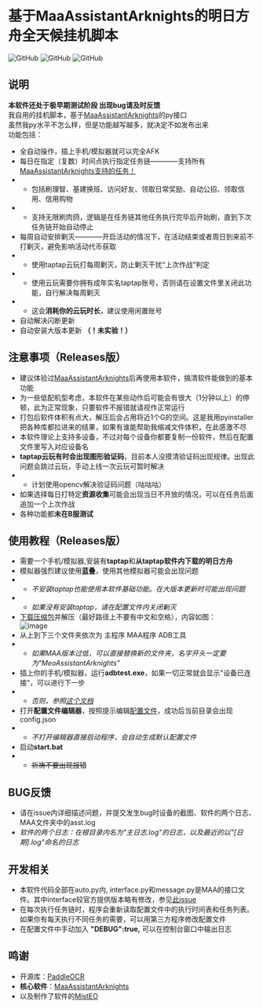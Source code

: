 # 基于MaaAssistantArknights的明日方舟全天候挂机脚本
![GitHub](https://img.shields.io/github/license/hjhjfhjhujhh/Arknights_24-7_script) 
![GitHub](https://img.shields.io/badge/platform-Windows-brightgreen)
![GitHub](https://img.shields.io/badge/code-Python-blue)

## 说明
**本软件还处于极早期测试阶段 出现bug请及时反馈**  
我自用的挂机脚本，基于[MaaAssistantArknights](https://github.com/MaaAssistantArknights/MaaAssistantArknights)的py接口  
虽然我py水平不怎么样，但是功能越写越多，就决定不如发布出来  
功能包括：
- 全自动操作，插上手机/模拟器就可以完全AFK
- 每日在指定（复数）时间点执行指定任务链————支持所有[MaaAssistantArknights支持的任务！](https://github.com/MaaAssistantArknights/MaaAssistantArknights/blob/master/README.md)
- - 包括刷理智、基建换班、访问好友、领取日常奖励、自动公招、领取信用、信用购物
- - 支持无限刷肉鸽，逻辑是在任务链其他任务执行完毕后开始刷，直到下次任务链开始自动停止
- 每周自动安排剿灭————开启活动的情况下，在活动结束或者周日到来前不打剿灭，避免影响活动代币获取
- - 使用taptap云玩打每周剿灭，防止剿灭干扰“上次作战”判定
- - 使用云玩需要你拥有成年实名taptap账号，否则请在设置文件里关闭此功能，自行解决每周剿灭
- - 这会**消耗你的云玩时长**，建议使用闲置账号
- 自动解决闪断更新
- 自动安装大版本更新 **（！未实验！）**

## 注意事项（Releases版）
- 建议体验过[MaaAssistantArknights](https://github.com/MaaAssistantArknights/MaaAssistantArknights)后再使用本软件，搞清软件能做到的基本功能
- 为一些低配机型考虑，本软件在某些动作后可能会有很大（1分钟以上）的停顿，此为正常现象，只要软件不报错就请视作正常运行
- 打包后软件体积有点大，解压后会占用将近1个G的空间。这是我用pyinstaller把各种库都拉进来的结果，如果有谁能帮助我缩减文件体积，在此感激不尽
- 本软件理论上支持多设备，不过对每个设备你都要复制一份软件，然后在配置文件里写入对应设备名
- **taptap云玩有时会出现图形验证码**，目前本人没摸清验证码出现规律。出现此问题会跳过云玩，手动上线一次云玩可暂时解决
- - 计划使用opencv解决验证码问题（咕咕咕）
- 如果选择每日打特定**资源收集**可能会出现当日不开放的情况，可以在任务后面追加一个上次作战
- 各种功能都**未在B服测试**

## 使用教程（Releases版）
- 需要一个手机/模拟器,安装有**taptap**和**从taptap软件内下载的明日方舟**
- 模拟器强烈建议使用**蓝叠**，使用其他模拟器可能会出现问题
- - *不安装taptap也能使用本软件基础功能。在大版本更新时可能出现问题*
- - *如果没有安装taptap，请在配置文件内关闭剿灭*
- [下载压缩包](https://github.com/hjhjfhjhujhh/Arknights_24-7_script/releases)并解压（最好路径上不要有中文和空格），内容如图：  
![image](https://user-images.githubusercontent.com/89215821/162499773-ac5701b9-94f2-414a-8d53-465f192f1750.png)
- 从上到下三个文件夹依次为  主程序  MAA程序  ADB工具
- - *如果MAA版本过低，可以直接替换新的文件夹，名字开头一定要为"MeoAssistantArknights"*
- 插上你的手机/模拟器，运行**adbtest.exe**，如果一切正常就会显示"设备已连接"，可以进行下一步
- - *否则，参照[这个文档](https://github.com/hjhjfhjhujhh/Arknights_24-7_script/blob/main/docs/%E8%AE%BE%E5%A4%87%E8%BF%9E%E6%8E%A5.md)*
- 打开**配置文件编辑器**，按照提示编辑[配置文件](https://github.com/hjhjfhjhujhh/Arknights_24-7_script/blob/main/docs/%E5%85%B3%E4%BA%8E%E8%AE%BE%E7%BD%AE%E6%96%87%E4%BB%B6.md)，成功后当前目录会出现config.json
- - *不打开编辑器直接启动程序，会自动生成默认配置文件*
- 启动**start.bat**
- - ~~祈祷不要出现报错~~

## BUG反馈
- 请在issue内详细描述问题，并提交发生bug时设备的截图、软件的两个日志、MAA文件夹中的asst.log
- *软件的两个日志：在根目录内名为"主日志.log"的日志，以及最近的以"\[日期\].log"命名的日志*

## 开发相关
- 本软件代码全部在auto.py内, interface.py和message.py是MAA的接口文件。其中interface较官方提供版本略有修改，参见[此issue](https://github.com/MaaAssistantArknights/MaaAssistantArknights/issues/312)
- 在每次执行任务链时，程序会重新读取配置文件中的执行时间表和任务列表。如果你有每天执行不同任务的需要，可以用第三方程序修改配置文件
- 在配置文件中手动加入  **"DEBUG":true,**  可以在控制台窗口中输出日志

## 鸣谢
- 开源库：[PaddleOCR](https://github.com/PaddlePaddle/PaddleOCR)
- **核心软件**：[MaaAssistantArknights](https://github.com/MaaAssistantArknights/MaaAssistantArknights)
- 以及制作了软件的[MistEO](https://github.com/MistEO)
